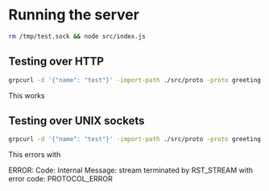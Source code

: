 # Running the server

```bash
rm /tmp/test.sock && node src/index.js
```

## Testing over HTTP

```bash
grpcurl -d '{"name": "test"}' -import-path ./src/proto -proto greeting.proto -plaintext localhost:3000 Greeter/SayHello
```

This works

## Testing over UNIX sockets

```bash
grpcurl -d '{"name": "test"}' -import-path ./src/proto -proto greeting.proto -plaintext -unix /tmp/test.sock Greeter/SayHello
```

This errors with

ERROR:
Code: Internal
Message: stream terminated by RST_STREAM with error code: PROTOCOL_ERROR
